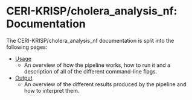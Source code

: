 # CERI-KRISP/cholera_analysis_nf: Documentation

The CERI-KRISP/cholera_analysis_nf documentation is split into the following pages:

- [Usage](usage.md)
  - An overview of how the pipeline works, how to run it and a description of all of the different command-line flags.
- [Output](output.md)
  - An overview of the different results produced by the pipeline and how to interpret them.
